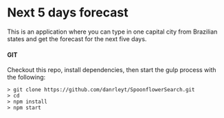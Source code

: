 # Next 5 days forecast

This is an application where you can type in one capital city from Brazilian states and get the forecast for the next five days.


#### GIT
Checkout this repo, install dependencies, then start the gulp process with the following:

```
> git clone https://github.com/danrleyt/SpoonflowerSearch.git
> cd 
> npm install
> npm start
```